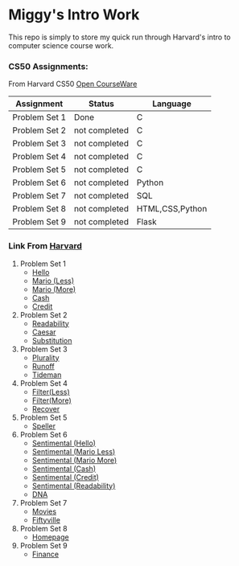 # Miggy's Intro Work 
This repo is simply to store my quick run through Harvard's intro to computer science course work.

### CS50 Assignments:
From Harvard CS50 [Open CourseWare](https://cs50.harvard.edu/x/2021/)


| Assignment                   |    Status     |     Language    |
| ---------------------------- | ------------- | --------------- |
| Problem Set 1                | Done          |         C       | 
| Problem Set 2                | not completed |         C       |         
| Problem Set 3                | not completed |         C       |
| Problem Set 4                | not completed |         C       |
| Problem Set 5                | not completed |         C       |
| Problem Set 6                | not completed |       Python    |
| Problem Set 7                | not completed |        SQL      |
| Problem Set 8                | not completed | HTML,CSS,Python |
| Problem Set 9                | not completed |       Flask     |

### Link From [Harvard](https://cs50.harvard.edu/college/2020/fall/psets/)
1.  Problem Set 1
    - [Hello](https://cs50.harvard.edu/x/2021/psets/1/hello/)
    - [Mario (Less)](https://cs50.harvard.edu/x/2021/psets/1/mario/less/)
    - [Mario (More)](https://cs50.harvard.edu/x/2021/psets/1/mario/more/)
    - [Cash](https://cs50.harvard.edu/x/2021/psets/1/cash/)
    - [Credit](https://cs50.harvard.edu/x/2021/psets/1/credit/)
2.  Problem Set 2
    - [Readability](https://cs50.harvard.edu/x/2021/psets/2/readability/)
    - [Caesar](https://cs50.harvard.edu/x/2021/psets/2/caesar/)
    - [Substitution](https://cs50.harvard.edu/x/2021/psets/2/substitution/)
3.  Problem Set 3
    - [Plurality](https://cs50.harvard.edu/x/2021/psets/3/plurality/)
    - [Runoff](https://cs50.harvard.edu/x/2021/psets/3/runoff/)
    - [Tideman](https://cs50.harvard.edu/x/2021/psets/3/tideman/)
4.  Problem Set 4
    - [Filter(Less)](https://cs50.harvard.edu/x/2021/psets/4/filter/less/)
    - [Filter(More)](https://cs50.harvard.edu/x/2021/psets/4/filter/more/)
    - [Recover](https://cs50.harvard.edu/x/2021/psets/4/recover/)
5.  Problem Set 5
    - [Speller](https://cs50.harvard.edu/x/2021/psets/5/speller/)
6.  Problem Set 6
    - [Sentimental (Hello)](https://cs50.harvard.edu/x/2021/psets/6/hello/)
    - [Sentimental (Mario Less)](https://cs50.harvard.edu/x/2021/psets/6/mario/less/)
    - [Sentimental (Mario More)](https://cs50.harvard.edu/x/2021/psets/6/mario/more/)
    - [Sentimental (Cash)](https://cs50.harvard.edu/x/2021/psets/6/cash/)
    - [Sentimental (Credit)](https://cs50.harvard.edu/x/2021/psets/6/credit/)
    - [Sentimental (Readability)](https://cs50.harvard.edu/x/2021/psets/6/readability/)
    - [DNA](https://cs50.harvard.edu/x/2021/psets/6/dna/)
7.  Problem Set 7
    - [Movies](https://cs50.harvard.edu/x/2021/psets/7/movies/)
    - [Fiftyville](https://cs50.harvard.edu/x/2021/psets/7/fiftyville/)
8.  Problem Set 8
    - [Homepage](https://cs50.harvard.edu/x/2021/psets/8/homepage/)
9.  Problem Set 9
    - [Finance](https://cs50.harvard.edu/x/2021/psets/9/finance/)
